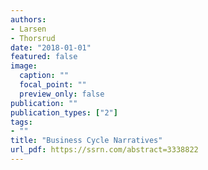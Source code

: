 ```yaml
---
authors:
- Larsen
- Thorsrud
date: "2018-01-01"
featured: false
image:
  caption: ""
  focal_point: ""
  preview_only: false
publication: ""
publication_types: ["2"]
tags:
- ""
title: "Business Cycle Narratives"
url_pdf: https://ssrn.com/abstract=3338822
---
```

